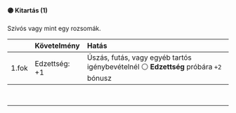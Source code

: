 #### 🟣 Kitartás (1)

Szívós vagy mint egy rozsomák.

| |  Követelmény | Hatás  |
| :----------- | :----------- | :----------- |
| 1.fok | Edzettség: +1 | Úszás, futás, vagy egyéb tartós igénybevételnél ⚪ **Edzettség** próbára `+2` bónusz |

<br />

---

